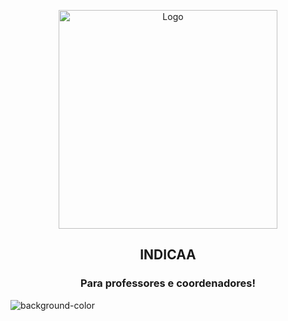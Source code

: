 <p align="center">
  <img src="https://i.ibb.co/p17MfWY/logo.jpg" height="350px" alt="Logo">
</p>
<h2 align="center"> INDICAA </h2>
<h3 align="center">Para professores e coordenadores!</h3>

![background-color](#f0f0f0)
